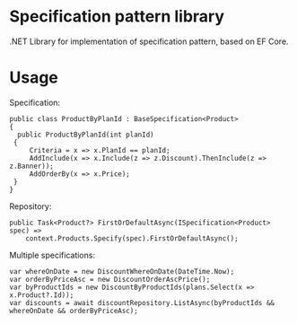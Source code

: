 # Specification pattern library

.NET Library for implementation of specification pattern, based on EF Core.


# Usage
Specification:

    public class ProductByPlanId : BaseSpecification<Product>  
    {  
      public ProductByPlanId(int planId)  
     {  
	     Criteria = x => x.PlanId == planId;
	     AddInclude(x => x.Include(z => z.Discount).ThenInclude(z => z.Banner));
	     AddOrderBy(x => x.Price);  
     }
    }
Repository:

    public Task<Product?> FirstOrDefaultAsync(ISpecification<Product> spec) =>  
        context.Products.Specify(spec).FirstOrDefaultAsync();
Multiple specifications:

    var whereOnDate = new DiscountWhereOnDate(DateTime.Now);  
    var orderByPriceAsc = new DiscountOrderAscPrice();  
    var byProductIds = new DiscountByProductIds(plans.Select(x => x.Product?.Id));  
    var discounts = await discountRepository.ListAsync(byProductIds && whereOnDate && orderByPriceAsc);
